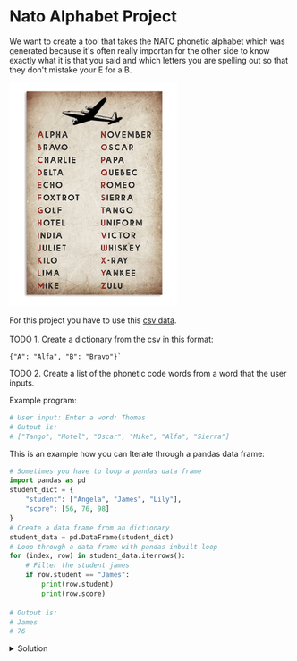 # Nato Alphabet Project

We want to create a tool that takes the NATO phonetic alphabet which was generated because it's often really importan
for the other side to know exactly what it is that you said and which letters you are spelling out so that they
don't mistake your E for a B.

<p align="left">
<img src="https://github.com/Olexandr-Andriyenko/Python-learning-path/blob/main/illustrations/img49.png" width="300">
<p>

For this project you have to use this [csv data](https://github.com/Olexandr-Andriyenko/Python-learning-path/blob/main/Files/nato_phonetic_alphabet.csv).
<br>
<br>
TODO 1. Create a dictionary from the csv in this format:

```
{"A": "Alfa", "B": "Bravo"}`
```

TODO 2. Create a list of the phonetic code words from a word that the user inputs.

Example program:

```python
# User input: Enter a word: Thomas
# Output is:
# ["Tango", "Hotel", "Oscar", "Mike", "Alfa", "Sierra"]
```

This is an example how you can Iterate through a pandas data frame:

```python
# Sometimes you have to loop a pandas data frame
import pandas as pd
student_dict = {
    "student": ["Angela", "James", "Lily"],
    "score": [56, 76, 98]
}
# Create a data frame from an dictionary
student_data = pd.DataFrame(student_dict)
# Loop through a data frame with pandas inbuilt loop
for (index, row) in student_data.iterrows():
    # Filter the student james
    if row.student == "James":
        print(row.student)
        print(row.score)

# Output is:
# James
# 76

```

<details>
 <summary>Solution</summary>

```python
import pandas as pd

# Load the csv file in a data frame
data = pd.read_csv("nato_phonetic_alphabet.csv")
# Create the dictionary
data_dict = {row.letter: row.code for (index, row) in data.iterrows()}
# Ask the user for a word
word = input("Enter a word: ").upper()
# Check each letter in the word for the key
try:
    data_list = [data_dict[letter] for letter in word]
    print(data_list)
except:
    print("Wrong input. Only letters allowed!")

```
    
</details>
